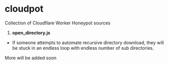 # cloudpot
Collection of Cloudflare Worker Honeypot sources 


1. **open_directory.js**
- If someone attempts to automate recursive directory download, they will be stuck in an endless loop with endless number of sub directories.

More will be added soon 